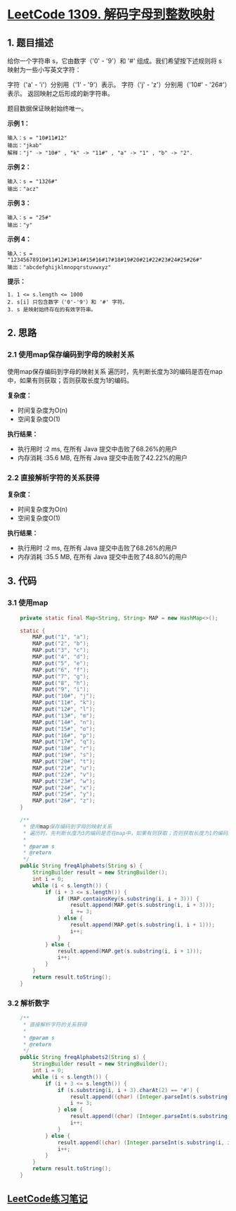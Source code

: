 # [LeetCode 1309. 解码字母到整数映射](https://leetcode-cn.com/problems/decrypt-string-from-alphabet-to-integer-mapping/)

## 1. 题目描述

给你一个字符串 s，它由数字（'0' - '9'）和 '#' 组成。我们希望按下述规则将 s 映射为一些小写英文字符：

字符（'a' - 'i'）分别用（'1' - '9'）表示。
字符（'j' - 'z'）分别用（'10#' - '26#'）表示。 
返回映射之后形成的新字符串。

题目数据保证映射始终唯一。

 

**示例 1：**

```
输入：s = "10#11#12"
输出："jkab"
解释："j" -> "10#" , "k" -> "11#" , "a" -> "1" , "b" -> "2".
```

**示例 2：**

```
输入：s = "1326#"
输出："acz"
```

**示例 3：**

```
输入：s = "25#"
输出："y"
```

**示例 4：**

```
输入：s = "12345678910#11#12#13#14#15#16#17#18#19#20#21#22#23#24#25#26#"
输出："abcdefghijklmnopqrstuvwxyz"
```

**提示：**

```
1. 1 <= s.length <= 1000
2. s[i] 只包含数字（'0'-'9'）和 '#' 字符。
3. s 是映射始终存在的有效字符串。
```



## 2. 思路

### 2.1 使用map保存编码到字母的映射关系

使用map保存编码到字母的映射关系
遍历时，先判断长度为3的编码是否在map中，如果有则获取；否则获取长度为1的编码。

**复杂度：**

- 时间复杂度为O(n)
- 空间复杂度O(1)

**执行结果：**

- 执行用时 :2 ms, 在所有 Java 提交中击败了68.26%的用户
- 内存消耗 :35.6 MB, 在所有 Java 提交中击败了42.22%的用户



### 2.2 直接解析字符的关系获得



**复杂度：**

- 时间复杂度为O(n)
- 空间复杂度O(1)

**执行结果：**

- 执行用时 :2 ms, 在所有 Java 提交中击败了68.26%的用户
- 内存消耗 :35.5 MB, 在所有 Java 提交中击败了48.80%的用户

## 3. 代码

### 3.1 使用map

```java
    private static final Map<String, String> MAP = new HashMap<>();

    static {
        MAP.put("1", "a");
        MAP.put("2", "b");
        MAP.put("3", "c");
        MAP.put("4", "d");
        MAP.put("5", "e");
        MAP.put("6", "f");
        MAP.put("7", "g");
        MAP.put("8", "h");
        MAP.put("9", "i");
        MAP.put("10#", "j");
        MAP.put("11#", "k");
        MAP.put("12#", "l");
        MAP.put("13#", "m");
        MAP.put("14#", "n");
        MAP.put("15#", "o");
        MAP.put("16#", "p");
        MAP.put("17#", "q");
        MAP.put("18#", "r");
        MAP.put("19#", "s");
        MAP.put("20#", "t");
        MAP.put("21#", "u");
        MAP.put("22#", "v");
        MAP.put("23#", "w");
        MAP.put("24#", "x");
        MAP.put("25#", "y");
        MAP.put("26#", "z");
    }

    /**
     * 使用map保存编码到字母的映射关系
     * 遍历时，先判断长度为3的编码是否在map中，如果有则获取；否则获取长度为1的编码。
     *
     * @param s
     * @return
     */
    public String freqAlphabets(String s) {
        StringBuilder result = new StringBuilder();
        int i = 0;
        while (i < s.length()) {
            if (i + 3 <= s.length()) {
                if (MAP.containsKey(s.substring(i, i + 3))) {
                    result.append(MAP.get(s.substring(i, i + 3)));
                    i += 3;
                } else {
                    result.append(MAP.get(s.substring(i, i + 1)));
                    i++;
                }
            } else {
                result.append(MAP.get(s.substring(i, i + 1)));
                i++;
            }
        }
        return result.toString();
    }
```



### 3.2 解析数字

```java
    /**
     * 直接解析字符的关系获得
     *
     * @param s
     * @return
     */
    public String freqAlphabets2(String s) {
        StringBuilder result = new StringBuilder();
        int i = 0;
        while (i < s.length()) {
            if (i + 3 <= s.length()) {
                if (s.substring(i, i + 3).charAt(2) == '#') {
                    result.append((char) (Integer.parseInt(s.substring(i, i + 2)) - 1 + 'a'));
                    i += 3;
                } else {
                    result.append((char) (Integer.parseInt(s.substring(i, i + 1)) - 1 + 'a'));
                    i++;
                }
            } else {
                result.append((char) (Integer.parseInt(s.substring(i, i + 1)) - 1 + 'a'));
                i++;
            }
        }
        return result.toString();
    }
```



## [LeetCode练习笔记](https://github.com/YoungBear/LeetCodeSolution)